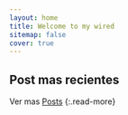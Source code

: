 ```yaml
---
layout: home
title: Welcome to my wired
sitemap: false
cover: true
---
```


## Post mas recientes

<!--posts-->

Ver mas [Posts](/blog/)
{:.read-more}
